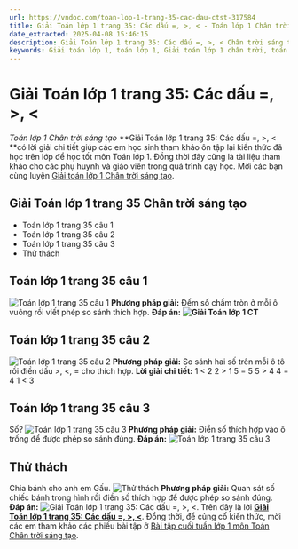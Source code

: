 ```yaml
---
url: https://vndoc.com/toan-lop-1-trang-35-cac-dau-ctst-317584
title: Giải Toán lớp 1 trang 35: Các dấu =, >, < - Toán lớp 1 Chân trời sáng tạo - VnDoc.com
date_extracted: 2025-04-08 15:46:15
description: Giải Toán lớp 1 trang 35: Các dấu =, >, < Chân trời sáng tạo với giải bài tập Toán lớp 1 ngắn gọn, dễ hiểu. Mời các em cùng theo dõi.
keywords: Giải toán lớp 1, toán lớp 1, Giải toán lớp 1 chân trời, toán lớp 1 chân trời sáng tạo, Giải toán lớp 1 chân trời sáng tạo, Giải toán lớp 1 CTST, Giải toán lớp 1 Các dấu, Các dấu lớp 1, Giải sách giáo khoa bài Các dấu, Các dấu
---
```


# Giải Toán lớp 1 trang 35: Các dấu =, >, <
_Toán lớp 1 Chân trời sáng tạo_
**Giải Toán lớp 1 trang 35: Các dấu =, >, < **có lời giải chi tiết giúp các em học sinh tham khảo ôn tập lại kiến thức đã học trên lớp để học tốt môn Toán lớp 1. Đồng thời đây cũng là tài liệu tham khảo cho các phụ huynh và giáo viên trong quá trình dạy học. Mời các bạn cùng luyện [Giải toán lớp 1 Chân trời sáng tạo](<https://vndoc.com/toan-lop1>).
## Giải Toán lớp 1 trang 35 Chân trời sáng tạo
  * Toán lớp 1 trang 35 câu 1
  * Toán lớp 1 trang 35 câu 2
  * Toán lớp 1 trang 35 câu 3
  * Thử thách

## **Toán lớp 1 trang 35 câu 1**
![Toán lớp 1 trang 35 câu 1](https://i.vdoc.vn/data/image/2024/03/27/toan-1-2.jpg)
**Phương pháp giải:**
Đếm số chấm tròn ở mỗi ô vuông rồi viết phép so sánh thích hợp.
**Đáp án:**
**![Giải Toán lớp 1 CT](https://i.vdoc.vn/data/image/2024/03/27/toan-1-3.jpg)**
## **Toán lớp 1 trang 35 câu 2**
![Toán lớp 1 trang 35 câu 2](https://i.vdoc.vn/data/image/2024/03/27/toan-1-4.jpg)
**Phương pháp giải:**
So sánh hai số trên mỗi ô tô rồi điền dấu >, <, = cho thích hợp.
**Lời giải chi tiết:**
1 < 2
2 > 1
5 = 5
5 > 4
4 = 4
1 < 3
## **Toán lớp 1 trang 35 câu 3**
Số?
![Toán lớp 1 trang 35 câu 3](https://i.vdoc.vn/data/image/2024/03/27/toan-1-6.jpg)
**Phương pháp giải:**
Điền số thích hợp vào ô trống để được phép so sánh đúng.
**Đáp án:**
![Toán lớp 1 trang 35 câu 3](https://i.vdoc.vn/data/image/2024/03/27/toan-1-7.jpg)
## **Thử thách**
Chia bánh cho anh em Gấu.
![Thử thách](https://i.vdoc.vn/data/image/2024/03/27/toan-1-8.jpg)
**Phương pháp giải:**
Quan sát số chiếc bánh trong hình rồi điền số thích hợp để được phép so sánh đúng.
**Đáp án:**
![Giải Toán lớp 1 trang 35: Các dấu =, >, <.](https://i.vdoc.vn/data/image/2024/03/27/toan-1-10.jpg)
Trên đây là lời [**Giải Toán lớp 1 trang 35: Các dấu =, >, <**](<https://vndoc.com/toan-lop-1-trang-35-cac-dau-ctst-317584>). Đồng thời, để củng cố kiến thức, mời các em tham khảo các phiếu bài tập ở [Bài tập cuối tuần lớp 1 môn Toán Chân trời sáng tạo](<https://vndoc.com/de-kiem-tra-cuoi-tuan-toan-lop-1-chan-troi-sang-tao>).
